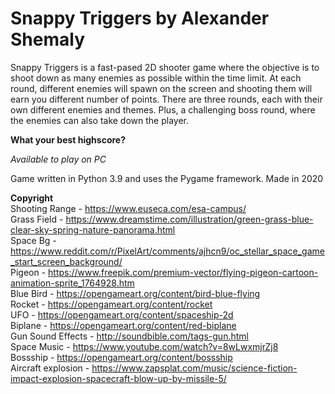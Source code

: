 # Snappy Triggers by Alexander Shemaly

Snappy Triggers is a fast-pased 2D shooter game where the objective is to shoot down as many enemies as possible within the time limit.
At each round, different enemies will spawn on the screen and shooting them will earn you different number of points.
There are three rounds, each with their own different enemies and themes. Plus, a challenging boss round, where the enemies can also take down the player.

**What your best highscore?**

_Available to play on PC_

Game written in Python 3.9 and uses the Pygame framework. Made in 2020

**Copyright**<br>
Shooting Range - https://www.euseca.com/esa-campus/<br>
Grass Field - https://www.dreamstime.com/illustration/green-grass-blue-clear-sky-spring-nature-panorama.html<br>
Space Bg - https://www.reddit.com/r/PixelArt/comments/ajhcn9/oc_stellar_space_game_start_screen_background/<br>
Pigeon - https://www.freepik.com/premium-vector/flying-pigeon-cartoon-animation-sprite_1764928.htm<br>
Blue Bird - https://opengameart.org/content/bird-blue-flying<br>
Rocket - https://opengameart.org/content/rocket<br>
UFO - https://opengameart.org/content/spaceship-2d<br>
Biplane - https://opengameart.org/content/red-biplane<br>
Gun Sound Effects - http://soundbible.com/tags-gun.html<br>
Space Music - https://www.youtube.com/watch?v=8wLwxmjrZj8<br>
Bossship - https://opengameart.org/content/bossship<br>
Aircraft explosion - https://www.zapsplat.com/music/science-fiction-impact-explosion-spacecraft-blow-up-by-missile-5/<br>
